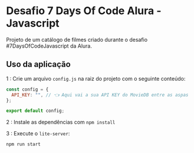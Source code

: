 # Desafio 7 Days Of Code Alura - Javascript

Projeto de um catálogo de filmes criado durante o desafio #7DaysOfCodeJavascript da Alura.

## Uso da aplicação

1 : Crie um arquivo `config.js` na raiz do projeto com o seguinte conteúdo:

```javascript
const config = {
  API_KEY: "", // 👈 Aqui vai a sua API KEY do MovieDB entre as aspas
};

export default config;
```

2 : Instale as dependências com `npm install`

3 : Execute o `lite-server`:

```bash
npm run start
```
